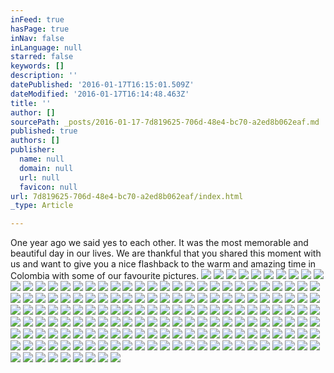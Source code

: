 ```yaml
---
inFeed: true
hasPage: true
inNav: false
inLanguage: null
starred: false
keywords: []
description: ''
datePublished: '2016-01-17T16:15:01.509Z'
dateModified: '2016-01-17T16:14:48.463Z'
title: ''
author: []
sourcePath: _posts/2016-01-17-7d819625-706d-48e4-bc70-a2ed8b062eaf.md
published: true
authors: []
publisher:
  name: null
  domain: null
  url: null
  favicon: null
url: 7d819625-706d-48e4-bc70-a2ed8b062eaf/index.html
_type: Article

---
```

One year ago we said yes to each other. It was the most memorable and beautiful day in our lives. We are thankful that you shared this moment with us and want to give you a nice flashback to the warm and amazing time in Colombia with some of our favourite pictures.  ![](https://the-grid-user-content.s3-us-west-2.amazonaws.com/ff49e730-a981-4b19-bfaa-f53bfbca1770.jpg)
![](https://the-grid-user-content.s3-us-west-2.amazonaws.com/ac582791-f07d-417f-8d5c-4e7a77ff9662.jpg)
![](https://the-grid-user-content.s3-us-west-2.amazonaws.com/b619a220-9aab-49ca-9660-bc6b1b5f5da8.jpg)
![](https://the-grid-user-content.s3-us-west-2.amazonaws.com/7316b20a-adc9-430b-ab1d-616f16e2cceb.jpg)
![](https://the-grid-user-content.s3-us-west-2.amazonaws.com/8881d54a-8249-40d8-bb85-fa89d6c9b581.jpg)
![](https://the-grid-user-content.s3-us-west-2.amazonaws.com/c040a44c-b7c2-4622-9c29-2c22965292bc.jpg)
![](https://the-grid-user-content.s3-us-west-2.amazonaws.com/9e2edd8f-d5d1-49af-8ca0-95e7fe9eb549.jpg)
![](https://the-grid-user-content.s3-us-west-2.amazonaws.com/16ad0047-2ea9-4d2d-b532-1c91f3d3c706.jpg)
![](https://the-grid-user-content.s3-us-west-2.amazonaws.com/ab777df7-2e77-4c34-95db-099a2b3172af.jpg)
![](https://the-grid-user-content.s3-us-west-2.amazonaws.com/34c87f91-cdeb-4859-9b2b-b57787b94814.jpg)
![](https://the-grid-user-content.s3-us-west-2.amazonaws.com/9d918d63-4090-47a6-8ca3-3a35fbf267c1.jpg)
![](https://the-grid-user-content.s3-us-west-2.amazonaws.com/e2e092f1-35b9-4c7e-831e-5899f364d813.jpg)
![](https://the-grid-user-content.s3-us-west-2.amazonaws.com/5d850631-82ae-41ab-b139-13da8fe8c1fe.jpg)
![](https://the-grid-user-content.s3-us-west-2.amazonaws.com/de96e888-44d0-4762-80d8-60c3f40d069f.jpg)
![](https://the-grid-user-content.s3-us-west-2.amazonaws.com/9ed4bdf5-de37-4319-be12-e27689a35d2c.jpg)
![](https://the-grid-user-content.s3-us-west-2.amazonaws.com/06f94d14-44a3-4c99-92ed-e8ae6c8b8fc1.jpg)
![](https://the-grid-user-content.s3-us-west-2.amazonaws.com/9e7616cf-e5d2-409e-87f9-83124ad98460.jpg)
![](https://the-grid-user-content.s3-us-west-2.amazonaws.com/1f288f39-623f-4878-8130-3cf15acba5a5.jpg)
![](https://the-grid-user-content.s3-us-west-2.amazonaws.com/259fb70f-6e32-4d6d-b13e-8157b5a261ae.jpg)
![](https://the-grid-user-content.s3-us-west-2.amazonaws.com/c5d076d7-9385-46db-8df0-45eb95834c84.jpg)
![](https://the-grid-user-content.s3-us-west-2.amazonaws.com/0575a879-a5f3-4ef6-b6b2-3ae9c0c65049.jpg)
![](https://the-grid-user-content.s3-us-west-2.amazonaws.com/37578a6c-1f66-40f0-8300-5ac166709f56.jpg)
![](https://the-grid-user-content.s3-us-west-2.amazonaws.com/14670d0e-ccd7-4dd0-b666-ad8c363ec59a.jpg)
![](https://the-grid-user-content.s3-us-west-2.amazonaws.com/b46e4ecc-5dac-4cf5-adaf-9b13f1f450e2.jpg)
![](https://the-grid-user-content.s3-us-west-2.amazonaws.com/faff3cbc-a3af-4c1a-8f57-7f42c60404f8.jpg)
![](https://the-grid-user-content.s3-us-west-2.amazonaws.com/668c8d03-23a2-4510-9286-ca7827c80d4c.jpg)
![](https://the-grid-user-content.s3-us-west-2.amazonaws.com/0c806f82-d1f1-4614-831e-753415213a38.jpg)
![](https://the-grid-user-content.s3-us-west-2.amazonaws.com/c3a7686c-0f6b-40a6-8b10-da07bf16ea73.jpg)
![](https://the-grid-user-content.s3-us-west-2.amazonaws.com/18122b8d-8d0a-4860-a79b-0395ca3ec478.jpg)
![](https://the-grid-user-content.s3-us-west-2.amazonaws.com/dece76c9-cc28-432d-bdbb-6be538c46314.jpg)
![](https://the-grid-user-content.s3-us-west-2.amazonaws.com/ec59b18a-85cb-466c-b904-2348aeb56ef5.jpg)
![](https://the-grid-user-content.s3-us-west-2.amazonaws.com/209b7ca3-1768-4189-a9f5-fa82c728768d.jpg)
![](https://the-grid-user-content.s3-us-west-2.amazonaws.com/7b2c73f3-bfb3-498e-935c-8e3eed3b36bb.jpg)
![](https://the-grid-user-content.s3-us-west-2.amazonaws.com/c703689c-7068-4bb0-a521-db30d78e37d5.jpg)
![](https://the-grid-user-content.s3-us-west-2.amazonaws.com/85cff46e-59f9-49f0-919a-1768b4277f1d.jpg)
![](https://the-grid-user-content.s3-us-west-2.amazonaws.com/b4844136-9444-4fb0-8ab5-6cda24714fcc.jpg)
![](https://the-grid-user-content.s3-us-west-2.amazonaws.com/22eb7005-0add-4976-8923-db83d6ae9f48.jpg)
![](https://the-grid-user-content.s3-us-west-2.amazonaws.com/86441810-b2dd-46b7-901d-369035042cdf.jpg)
![](https://the-grid-user-content.s3-us-west-2.amazonaws.com/62d188a8-d375-4cca-8750-9fe0a7d568a4.jpg)
![](https://the-grid-user-content.s3-us-west-2.amazonaws.com/c5c5e5bd-246f-4309-b1cc-8b17fe23df84.jpg)
![](https://the-grid-user-content.s3-us-west-2.amazonaws.com/d59b8246-4e62-491b-89c0-f141f0386069.jpg)
![](https://the-grid-user-content.s3-us-west-2.amazonaws.com/b35a954c-2a2c-458e-a6ff-c78dfb52c8eb.jpg)
![](https://the-grid-user-content.s3-us-west-2.amazonaws.com/371c2ded-007f-42ee-81d7-984f8dd4bd89.jpg)
![](https://the-grid-user-content.s3-us-west-2.amazonaws.com/27151009-779b-4301-be18-b07e90550d47.jpg)
![](https://the-grid-user-content.s3-us-west-2.amazonaws.com/854db9cc-1abd-443d-ac5a-94381c295056.jpg)
![](https://the-grid-user-content.s3-us-west-2.amazonaws.com/f01fd894-a3a7-406e-9a69-5683c41af63c.jpg)
![](https://the-grid-user-content.s3-us-west-2.amazonaws.com/ca5b662a-11e1-4606-8324-d429a99323a2.jpg)
![](https://the-grid-user-content.s3-us-west-2.amazonaws.com/4d532f99-de34-4b55-8351-12e46a369b8a.jpg)
![](https://the-grid-user-content.s3-us-west-2.amazonaws.com/9001b0a5-e704-4654-961c-6a2fd3a6b3ed.jpg)
![](https://the-grid-user-content.s3-us-west-2.amazonaws.com/4d765778-7b5d-428f-8ab9-03b344c3ff69.jpg)
![](https://the-grid-user-content.s3-us-west-2.amazonaws.com/853edaac-563f-46bb-939f-df3635c7274e.jpg)
![](https://the-grid-user-content.s3-us-west-2.amazonaws.com/28a75db2-8097-4f9c-af2e-403437b0906b.jpg)
![](https://the-grid-user-content.s3-us-west-2.amazonaws.com/2a9f8680-4e00-4aae-a325-e805513aeb98.jpg)
![](https://the-grid-user-content.s3-us-west-2.amazonaws.com/e003afa6-8781-447e-a274-55a5817ac452.jpg)
![](https://the-grid-user-content.s3-us-west-2.amazonaws.com/ced70481-1d18-47fb-90bc-f8ae342f7590.jpg)
![](https://the-grid-user-content.s3-us-west-2.amazonaws.com/c38a46cc-a55e-4fd7-b55b-c92a18d46d53.jpg)
![](https://the-grid-user-content.s3-us-west-2.amazonaws.com/cad7a5dd-8f68-40ca-bdc9-805051b601b8.jpg)
![](https://the-grid-user-content.s3-us-west-2.amazonaws.com/2a7748e5-b662-4bb1-bfb1-3b31c835d455.jpg)
![](https://the-grid-user-content.s3-us-west-2.amazonaws.com/20e3fcbe-013f-4b9c-8c95-2b6ab3d96366.jpg)
![](https://the-grid-user-content.s3-us-west-2.amazonaws.com/7fab5c45-9258-4a18-a887-a61eafdafd7d.jpg)
![](https://the-grid-user-content.s3-us-west-2.amazonaws.com/6aaf9a1e-fd13-4bd3-bb00-4cc5aad60d25.jpg)
![](https://the-grid-user-content.s3-us-west-2.amazonaws.com/3b23b15f-01b8-4f2d-951c-0b7788ab7ea6.jpg)
![](https://the-grid-user-content.s3-us-west-2.amazonaws.com/163c9d0d-efb6-44b0-ab2c-2994fa8b24c2.jpg)
![](https://the-grid-user-content.s3-us-west-2.amazonaws.com/eaf03517-b18a-44cc-bbc8-987a44eabd79.jpg)
![](https://the-grid-user-content.s3-us-west-2.amazonaws.com/d43ab947-e683-4bf9-b8bf-7cd5405ce8e6.jpg)
![](https://the-grid-user-content.s3-us-west-2.amazonaws.com/2ed9d4dd-8707-4654-8b7e-f42dca7aa07e.jpg)
![](https://the-grid-user-content.s3-us-west-2.amazonaws.com/7e6fae2f-17d3-41d4-8826-dd4aa762ba5e.jpg)
![](https://the-grid-user-content.s3-us-west-2.amazonaws.com/2282ce9b-6563-4a6f-a9b0-63dc470eade2.jpg)
![](https://the-grid-user-content.s3-us-west-2.amazonaws.com/b1ebc4ff-ef44-47d5-a1fa-3c00ce2ff567.jpg)
![](https://the-grid-user-content.s3-us-west-2.amazonaws.com/df267ac5-9b8e-4c4e-abee-7fd53c140ba0.jpg)
![](https://the-grid-user-content.s3-us-west-2.amazonaws.com/7fd42fd6-5b79-4281-bcf1-63e3d3ea0a7e.jpg)
![](https://the-grid-user-content.s3-us-west-2.amazonaws.com/728aefc2-a6f5-4344-a086-38fe740b7aae.jpg)
![](https://the-grid-user-content.s3-us-west-2.amazonaws.com/63eb7be6-39ca-4d6b-a77a-93b71fdbf761.jpg)
![](https://the-grid-user-content.s3-us-west-2.amazonaws.com/ef21900c-b340-4fd3-b303-0b3c0f9ce922.jpg)
![](https://the-grid-user-content.s3-us-west-2.amazonaws.com/ebd68512-d696-44f9-83e6-aa5c45d34cac.jpg)
![](https://the-grid-user-content.s3-us-west-2.amazonaws.com/95261a90-d6f9-4d03-ad22-e48ee452de0b.jpg)
![](https://the-grid-user-content.s3-us-west-2.amazonaws.com/412a0da0-7c99-41e3-8f76-7b837dbb8e81.jpg)
![](https://the-grid-user-content.s3-us-west-2.amazonaws.com/c9e9b5b6-ece2-423f-9970-f502fdc08304.jpg)
![](https://the-grid-user-content.s3-us-west-2.amazonaws.com/02b5e6ed-8fbd-47fa-9275-a3fc49731154.jpg)
![](https://the-grid-user-content.s3-us-west-2.amazonaws.com/3ce27c5b-14f8-4f7d-90b8-f7ee4958ae93.jpg)
![](https://the-grid-user-content.s3-us-west-2.amazonaws.com/955b6a54-ad13-4063-a708-0f048934771f.jpg)
![](https://the-grid-user-content.s3-us-west-2.amazonaws.com/9050a870-a718-45b9-9c15-77ae51f36c1a.jpg)
![](https://the-grid-user-content.s3-us-west-2.amazonaws.com/5773b34a-3ab2-431d-95ce-35b7d453c8e3.jpg)
![](https://the-grid-user-content.s3-us-west-2.amazonaws.com/86d2aa12-5a55-4dca-9f39-c32271dd0ad2.jpg)
![](https://the-grid-user-content.s3-us-west-2.amazonaws.com/36bac21d-63ba-4d3f-9d3a-ee172d1e615e.jpg)
![](https://the-grid-user-content.s3-us-west-2.amazonaws.com/72c6edb9-5348-4dfe-8412-46d5cacd9661.jpg)
![](https://the-grid-user-content.s3-us-west-2.amazonaws.com/6cd85495-65af-454c-910f-fc87418fbe3c.jpg)
![](https://the-grid-user-content.s3-us-west-2.amazonaws.com/704122f1-23c1-4b73-a9fa-60e649826c00.jpg)
![](https://the-grid-user-content.s3-us-west-2.amazonaws.com/33db23b9-1005-47b8-ba9f-49ed7d455342.jpg)
![](https://the-grid-user-content.s3-us-west-2.amazonaws.com/76c39781-d458-45d6-81a8-eaa13ffad1c9.jpg)
![](https://the-grid-user-content.s3-us-west-2.amazonaws.com/8a34c390-1604-4b1c-9d9f-fd395e300212.jpg)
![](https://the-grid-user-content.s3-us-west-2.amazonaws.com/5a1a86bd-b762-4343-ba90-431893147497.jpg)
![](https://the-grid-user-content.s3-us-west-2.amazonaws.com/a04d3efe-9368-441b-b0e8-81e75060ee12.jpg)
![](https://the-grid-user-content.s3-us-west-2.amazonaws.com/417d1c44-5839-450a-bde4-6ba6afcea64c.jpg)
![](https://the-grid-user-content.s3-us-west-2.amazonaws.com/d9313f81-ab83-47a3-abcd-f6a315eecd31.jpg)
![](https://the-grid-user-content.s3-us-west-2.amazonaws.com/56524b1c-479a-4e2f-a01e-481e4ff886ef.jpg)
![](https://the-grid-user-content.s3-us-west-2.amazonaws.com/303d3e96-e9ef-4302-a512-fd416daa1942.jpg)
![](https://the-grid-user-content.s3-us-west-2.amazonaws.com/d33add8e-b613-42d6-be5e-bf4889d46d90.jpg)
![](https://the-grid-user-content.s3-us-west-2.amazonaws.com/9779655b-626e-40bb-81e5-58e25aa897f6.jpg)
![](https://the-grid-user-content.s3-us-west-2.amazonaws.com/d388cd2b-2e67-460a-a405-f5dac96e22dd.jpg)
![](https://the-grid-user-content.s3-us-west-2.amazonaws.com/30054bd6-655d-4ea2-a84c-c31f04190a22.jpg)
![](https://the-grid-user-content.s3-us-west-2.amazonaws.com/720ba4fd-f912-43c5-ad4f-42e1b21d9663.jpg)
![](https://the-grid-user-content.s3-us-west-2.amazonaws.com/1d912418-c3f6-4c6e-894c-c269650f0082.jpg)
![](https://the-grid-user-content.s3-us-west-2.amazonaws.com/f6d3f2a0-c28d-47bb-84b9-44c42de4c551.jpg)
![](https://the-grid-user-content.s3-us-west-2.amazonaws.com/8900de59-45c7-4bff-96df-7a879d18b0da.jpg)
![](https://the-grid-user-content.s3-us-west-2.amazonaws.com/23d11ca3-b961-44d1-b046-3874d2bdb6d5.jpg)
![](https://the-grid-user-content.s3-us-west-2.amazonaws.com/5ce5fb30-fa6f-4ebb-8258-e44c94ff9d1e.jpg)
![](https://the-grid-user-content.s3-us-west-2.amazonaws.com/85cc8ae8-b8e0-4739-ad2e-eb90c603d5ac.jpg)
![](https://the-grid-user-content.s3-us-west-2.amazonaws.com/29f21b97-58b6-45bb-9e88-44a511782498.jpg)
![](https://the-grid-user-content.s3-us-west-2.amazonaws.com/baf3bf43-b2ed-4e5a-b1e0-feb55c6a071a.jpg)
![](https://the-grid-user-content.s3-us-west-2.amazonaws.com/de4c70c0-6f88-428c-8359-3906750ae7ba.jpg)
![](https://the-grid-user-content.s3-us-west-2.amazonaws.com/56a4b1c5-a603-4e9b-a043-b99e9a18711b.jpg)
![](https://the-grid-user-content.s3-us-west-2.amazonaws.com/3b526ef8-3e15-46ad-a7f4-f046c4a55e83.jpg)
![](https://the-grid-user-content.s3-us-west-2.amazonaws.com/8562e07e-159d-423f-a144-1eab703784d1.jpg)
![](https://the-grid-user-content.s3-us-west-2.amazonaws.com/57404acd-2e13-4573-a59d-fc9682e3582a.jpg)
![](https://the-grid-user-content.s3-us-west-2.amazonaws.com/6a82b6d1-cfcd-4d9b-9e8b-725159052b56.jpg)
![](https://the-grid-user-content.s3-us-west-2.amazonaws.com/1a82f6f8-c7ae-4b30-9502-9729a9d9c69c.jpg)
![](https://the-grid-user-content.s3-us-west-2.amazonaws.com/452e90bb-4f6b-43d7-9b36-68c7e990af18.jpg)
![](https://the-grid-user-content.s3-us-west-2.amazonaws.com/5f1302e7-4155-476c-b79b-cc0a8f37cc7e.jpg)
![](https://the-grid-user-content.s3-us-west-2.amazonaws.com/c9c09eaf-224f-4234-9974-a50d729fa9d5.jpg)
![](https://the-grid-user-content.s3-us-west-2.amazonaws.com/80b447b8-b6f1-4ea1-b6b3-0c4ebf4135e8.jpg)
![](https://the-grid-user-content.s3-us-west-2.amazonaws.com/c72f304b-b185-4df0-907e-fe73efae07fa.jpg)
![](https://the-grid-user-content.s3-us-west-2.amazonaws.com/149b9375-3dba-4bcf-bc74-5ee213ee23f2.jpg)
![](https://the-grid-user-content.s3-us-west-2.amazonaws.com/83f28a4f-2c40-4c66-ad55-38d9b4a248a3.jpg)
![](https://the-grid-user-content.s3-us-west-2.amazonaws.com/73ba845b-d5c4-41d3-9398-eff7db5f99ea.jpg)
![](https://the-grid-user-content.s3-us-west-2.amazonaws.com/8d558f9b-faac-465f-b384-514d113cb93f.jpg)
![](https://the-grid-user-content.s3-us-west-2.amazonaws.com/31660f2a-59f5-46c9-b48f-dd9e3b0516a9.jpg)
![](https://the-grid-user-content.s3-us-west-2.amazonaws.com/1cd53afd-72e4-4dd4-a94b-3bec11895f68.jpg)
![](https://the-grid-user-content.s3-us-west-2.amazonaws.com/50ed0e48-d4c4-4d82-b497-370e2487e2e2.jpg)
![](https://the-grid-user-content.s3-us-west-2.amazonaws.com/95fd88ac-abd8-43a1-b877-d9ae1f617d9b.jpg)
![](https://the-grid-user-content.s3-us-west-2.amazonaws.com/06d1dc4f-b609-4258-a47f-d69a8fd68aea.jpg)
![](https://the-grid-user-content.s3-us-west-2.amazonaws.com/80836b41-e915-44c1-8687-d917412b68e7.jpg)
![](https://the-grid-user-content.s3-us-west-2.amazonaws.com/56f33a60-b81f-479a-a29c-10938f43bac4.jpg)
![](https://the-grid-user-content.s3-us-west-2.amazonaws.com/a93b7069-87d4-4d2a-ba53-b783b62e46a2.jpg)
![](https://the-grid-user-content.s3-us-west-2.amazonaws.com/9e5c9496-3b3f-4c67-8820-a4be8bf363ce.jpg)
![](https://the-grid-user-content.s3-us-west-2.amazonaws.com/938a641f-8ccb-4851-9b72-f7b8d24584eb.jpg)
![](https://the-grid-user-content.s3-us-west-2.amazonaws.com/d4d9b197-53a9-40fe-a16b-bdb927540c47.jpg)
![](https://the-grid-user-content.s3-us-west-2.amazonaws.com/e19ec62f-cdd1-469b-980d-a044dbcbee78.jpg)
![](https://the-grid-user-content.s3-us-west-2.amazonaws.com/d421d6af-4fe9-471d-8b30-41f45bed5b6f.jpg)
![](https://the-grid-user-content.s3-us-west-2.amazonaws.com/88729f28-89a7-4355-97be-7096aadc2f3f.jpg)
![](https://the-grid-user-content.s3-us-west-2.amazonaws.com/5b6bff54-b90c-45f9-bb14-98b20e47d978.jpg)
![](https://the-grid-user-content.s3-us-west-2.amazonaws.com/5ca2ffa2-9778-4e10-8a2b-d050c782443b.jpg)
![](https://the-grid-user-content.s3-us-west-2.amazonaws.com/5185cfc1-f0ce-41af-8e4e-a7d7c3adea97.jpg)
![](https://the-grid-user-content.s3-us-west-2.amazonaws.com/a86689aa-1304-4fd1-b2e1-4eb4119e2110.jpg)
![](https://the-grid-user-content.s3-us-west-2.amazonaws.com/3f4a8972-5e4d-49ca-85f4-80e1f9ab0a73.jpg)
![](https://the-grid-user-content.s3-us-west-2.amazonaws.com/e8392e3e-357a-4567-a8cd-792d25e0c2ab.jpg)
![](https://the-grid-user-content.s3-us-west-2.amazonaws.com/3ab02c00-483d-42cc-a62e-48e386123780.jpg)
![](https://the-grid-user-content.s3-us-west-2.amazonaws.com/d80000b2-2b12-48e7-a599-badd84eb7e22.jpg)
![](https://the-grid-user-content.s3-us-west-2.amazonaws.com/5ceca4b9-6703-47db-be92-cee01d946f2e.jpg)
![](https://the-grid-user-content.s3-us-west-2.amazonaws.com/854c873f-a251-40e4-9ff0-f19bfd13dbae.jpg)
![](https://the-grid-user-content.s3-us-west-2.amazonaws.com/68e39cc2-9af5-464e-942a-89658ae162b1.jpg)
![](https://the-grid-user-content.s3-us-west-2.amazonaws.com/fd30bc20-994b-44d6-bb73-c3a8add8ec74.jpg)
![](https://the-grid-user-content.s3-us-west-2.amazonaws.com/a51c909f-f5e8-4ff5-a2d6-ebb476643e71.jpg)
![](https://the-grid-user-content.s3-us-west-2.amazonaws.com/e5575e3f-80a6-48ab-9753-79f5a790ab03.jpg)
![](https://the-grid-user-content.s3-us-west-2.amazonaws.com/de1be283-c873-4d7a-859e-3010239c7ea7.jpg)
![](https://the-grid-user-content.s3-us-west-2.amazonaws.com/a1217063-76b8-4c21-b61a-85aabcc808f0.jpg)
![](https://the-grid-user-content.s3-us-west-2.amazonaws.com/4b9d4ccc-0469-4127-a0e6-a7ef3f162c24.jpg)
![](https://the-grid-user-content.s3-us-west-2.amazonaws.com/3c1d5725-7993-4a97-9fb2-cecce3df53f6.jpg)
![](https://the-grid-user-content.s3-us-west-2.amazonaws.com/70ef7f4d-63f3-4150-8b7b-c46e1094cdc8.jpg)
![](https://the-grid-user-content.s3-us-west-2.amazonaws.com/78c31fe7-62e5-4e86-a4e1-14ea664d36ef.jpg)
![](https://the-grid-user-content.s3-us-west-2.amazonaws.com/abaa573d-7c38-4560-9eac-48c7fd510599.jpg)
![](https://the-grid-user-content.s3-us-west-2.amazonaws.com/56348a60-dcca-49f3-a32b-fafb377204b1.jpg)
![](https://the-grid-user-content.s3-us-west-2.amazonaws.com/64e4311d-3ac2-42ce-ab87-43283d95608a.jpg)
![](https://the-grid-user-content.s3-us-west-2.amazonaws.com/d4d3a015-d7f6-4349-850a-49cb500c1f86.jpg)
![](https://the-grid-user-content.s3-us-west-2.amazonaws.com/1e0676e3-0377-42c4-a5fb-11f7e1aa690d.jpg)
![](https://the-grid-user-content.s3-us-west-2.amazonaws.com/3e4026b3-7cdd-411e-a3fb-36dd84896945.jpg)
![](https://the-grid-user-content.s3-us-west-2.amazonaws.com/057aec5c-d2d2-4322-815f-003101650f5c.jpg)
![](https://the-grid-user-content.s3-us-west-2.amazonaws.com/8311ee84-ff23-4654-848b-9cc9cfa971df.jpg)
![](https://the-grid-user-content.s3-us-west-2.amazonaws.com/b7569a06-21d7-498a-bcac-298ea7302e76.jpg)